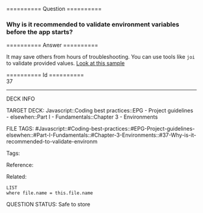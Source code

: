 ========== Question ==========  

### Why is it recommended to validate environment variables before the app starts?  

========== Answer ==========  

It may save others from hours of troubleshooting. You can use tools like `joi` to validate provided values. [Look at this sample](./configWithTest.sample.js)

========== Id ==========  
37

---

DECK INFO

TARGET DECK: Javascript::Coding best practices::EPG - Project guidelines - elsewhen::Part I - Fundamentals::Chapter 3 - Environments

FILE TAGS: #Javascript::#Coding-best-practices::#EPG-Project-guidelines-elsewhen::#Part-I-Fundamentals::#Chapter-3-Environments::#37-Why-is-it-recommended-to-validate-environm

Tags:

Reference:

Related:

```dataview
LIST
where file.name = this.file.name
```

QUESTION STATUS: Safe to store
